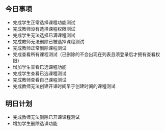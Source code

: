 ## 今日事项
* 完成学生正常选择课程功能测试
* 完成教师没有选择课程权限测试
* 完成学生无法选择已满课程测试
* 完成教师无法删除已被选择课程测试
* 完成教师正常删除课程测试
* 完成查看所有课程测试（已删除的不会出现在列表且须登录后才拥有查看权限）
* 增加学生查看已选课程功能
* 完成学生查看已选课程测试
* 完成教师查看自己课程测试
* 完成教师无法创建开课时间早于创建时间的课程测试
## 明日计划
* 完成教师无法删除已开课课程测试
* 增加学生删除选课功能
